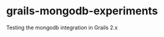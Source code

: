 grails-mongodb-experiments
==========================

Testing the mongodb integration in Grails 2.x
